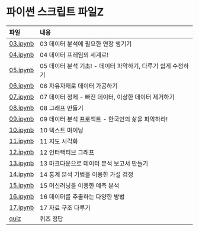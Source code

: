# 파이썬 스크립트 파일Z

파일           | 내용
:------------- |:-------------
[03.ipynb](https://github.com/youngwoos/Doit_Python/blob/main/Script/03.ipynb) | 03 데이터 분석에 필요한 연장 챙기기
[04.ipynb](https://github.com/youngwoos/Doit_Python/blob/main/Script/04.ipynb) | 04 데이터 프레임의 세계로!
[05.ipynb](https://github.com/youngwoos/Doit_Python/blob/main/Script/05.ipynb) | 05 데이터 분석 기초! - 데이터 파악하기, 다루기 쉽게 수정하기
[06.ipynb](https://github.com/youngwoos/Doit_Python/blob/main/Script/06.ipynb) | 06 자유자재로 데이터 가공하기
[07.ipynb](https://github.com/youngwoos/Doit_Python/blob/main/Script/07.ipynb) | 07 데이터 정제 - 빠진 데이터, 이상한 데이터 제거하기
[08.ipynb](https://github.com/youngwoos/Doit_Python/blob/main/Script/08.ipynb) | 08 그래프 만들기
[09.ipynb](https://github.com/youngwoos/Doit_Python/blob/main/Script/09.ipynb) | 09 데이터 분석 프로젝트 - 한국인의 삶을 파악하라!
[10.ipynb](https://github.com/youngwoos/Doit_Python/blob/main/Script/10.ipynb) | 10 텍스트 마이닝
[11.ipynb](https://github.com/youngwoos/Doit_Python/blob/main/Script/11.ipynb) | 11 지도 시각화
[12.ipynb](https://github.com/youngwoos/Doit_Python/blob/main/Script/12.ipynb) | 12 인터랙티브 그래프
[13.ipynb](https://github.com/youngwoos/Doit_Python/blob/main/Script/13.ipynb) | 13 마크다운으로 데이터 분석 보고서 만들기
[14.ipynb](https://github.com/youngwoos/Doit_Python/blob/main/Script/14.ipynb) | 14 통계 분석 기법을 이용한 가설 검정
[15.ipynb](https://github.com/youngwoos/Doit_Python/blob/main/Script/15.ipynb) | 15 머신러닝을 이용한 예측 분석
[16.ipynb](https://github.com/youngwoos/Doit_Python/blob/main/Script/16.ipynb) | 16 데이터를 추출하는 다양한 방법
[17.ipynb](https://github.com/youngwoos/Doit_Python/blob/main/Script/17.ipynb) | 17 자료 구조 다루기
[quiz]() | 퀴즈 정답
